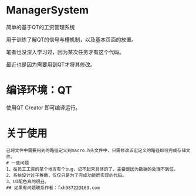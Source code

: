 # ManagerSystem
简单的基于QT的工资管理系统

用于训练了解QT的信号与槽机制，以及基本页面的放置。

笔者也没深入学习过，因为某次任务才有这个代码。

最近也是因为需要用到QT才将其修改。

# 编译环境：QT
使用QT Creator 即可编译运行。
# 关于使用
~~~# 重点：需要将文件的读取位置以及存储位置都改变为自己的盘，如果没有可能会出问题。~~~
已将文件中需要用到的路径定义到macro.h头文件中，只需修改该宏定义的路径即可完成存储文件。
# 一些问题	
1、在员工工资的某个地方有个bug，记不起来具体的了，主要是因为数据的处理不到位。
2、系统设计过于稚嫩，仅仅只是为了完成功能而实现的代码。
3、UI配色真的很丑。
## 如果有问题联系作者：fxh98722@163.com
